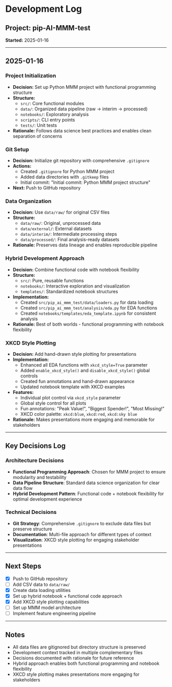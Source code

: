 # Development Log

## Project: pip-AI-MMM-test
**Started:** 2025-01-16

---

## 2025-01-16

### Project Initialization
- **Decision:** Set up Python MMM project with functional programming structure
- **Structure:** 
  - `src/`: Core functional modules
  - `data/`: Organized data pipeline (raw → interim → processed)
  - `notebooks/`: Exploratory analysis
  - `scripts/`: CLI entry points
  - `tests/`: Unit tests
- **Rationale:** Follows data science best practices and enables clean separation of concerns

### Git Setup
- **Decision:** Initialize git repository with comprehensive `.gitignore`
- **Actions:**
  - Created `.gitignore` for Python MMM project
  - Added data directories with `.gitkeep` files
  - Initial commit: "Initial commit: Python MMM project structure"
- **Next:** Push to GitHub repository

### Data Organization
- **Decision:** Use `data/raw/` for original CSV files
- **Structure:**
  - `data/raw/`: Original, unprocessed data
  - `data/external/`: External datasets
  - `data/interim/`: Intermediate processing steps
  - `data/processed/`: Final analysis-ready datasets
- **Rationale:** Preserves data lineage and enables reproducible pipeline

### Hybrid Development Approach
- **Decision:** Combine functional code with notebook flexibility
- **Structure:**
  - `src/`: Pure, reusable functions
  - `notebooks/`: Interactive exploration and visualization
  - `templates/`: Standardized notebook structures
- **Implementation:**
  - Created `src/pip_ai_mmm_test/data/loaders.py` for data loading
  - Created `src/pip_ai_mmm_test/analysis/eda.py` for EDA functions
  - Created `notebooks/templates/eda_template.ipynb` for consistent analysis
- **Rationale:** Best of both worlds - functional programming with notebook flexibility

### XKCD Style Plotting
- **Decision:** Add hand-drawn style plotting for presentations
- **Implementation:**
  - Enhanced all EDA functions with `xkcd_style=True` parameter
  - Added `enable_xkcd_style()` and `disable_xkcd_style()` global controls
  - Created fun annotations and hand-drawn appearance
  - Updated notebook template with XKCD examples
- **Features:**
  - Individual plot control via `xkcd_style` parameter
  - Global style control for all plots
  - Fun annotations: "Peak Value!", "Biggest Spender!", "Most Missing!"
  - XKCD color palette: `xkcd:blue`, `xkcd:red`, `xkcd:sky blue`
- **Rationale:** Makes presentations more engaging and memorable for stakeholders

---

## Key Decisions Log

### Architecture Decisions
- **Functional Programming Approach**: Chosen for MMM project to ensure modularity and testability
- **Data Pipeline Structure**: Standard data science organization for clear data flow
- **Hybrid Development Pattern**: Functional code + notebook flexibility for optimal development experience

### Technical Decisions
- **Git Strategy**: Comprehensive `.gitignore` to exclude data files but preserve structure
- **Documentation**: Multi-file approach for different types of context
- **Visualization**: XKCD style plotting for engaging stakeholder presentations

---

## Next Steps
- [x] Push to GitHub repository
- [ ] Add CSV data to `data/raw/`
- [x] Create data loading utilities
- [x] Set up hybrid notebook + functional code approach
- [x] Add XKCD style plotting capabilities
- [ ] Set up MMM model architecture
- [ ] Implement feature engineering pipeline

---

## Notes
- All data files are gitignored but directory structure is preserved
- Development context tracked in multiple complementary files
- Decisions documented with rationale for future reference
- Hybrid approach enables both functional programming and notebook flexibility
- XKCD style plotting makes presentations more engaging for stakeholders
